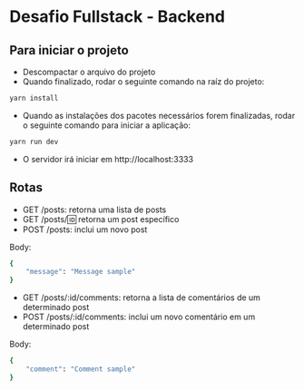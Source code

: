 # Desafio Fullstack - Backend

## Para iniciar o projeto

- Descompactar o arquivo do projeto
- Quando finalizado, rodar o seguinte comando na raíz do projeto:

```bash
yarn install
```

- Quando as instalações dos pacotes necessários forem finalizadas, rodar o seguinte comando para iniciar a aplicação:

```bash
yarn run dev
```

- O servidor irá iniciar em http://localhost:3333

## Rotas

- GET /posts: retorna uma lista de posts
- GET /posts/:id: retorna um post específico
- POST /posts: inclui um novo post

Body:

```bash
{
	"message": "Message sample"
}
```

- GET /posts/:id/comments: retorna a lista de comentários de um determinado post
- POST /posts/:id/comments: inclui um novo comentário em um determinado post

Body:

```bash
{
	"comment": "Comment sample"
}
```